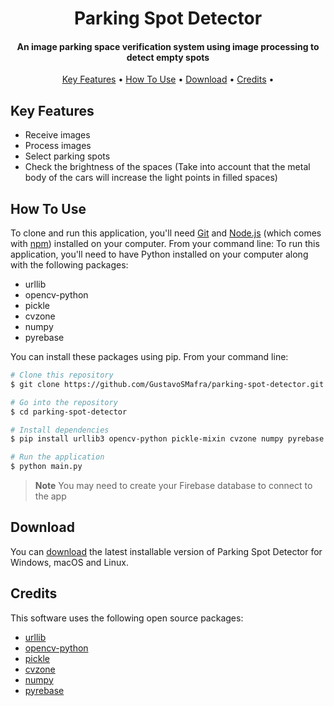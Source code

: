 
<h1 align="center">
  Parking Spot Detector
</h1>

<h4 align="center">An image parking space verification system using image processing to detect empty spots</h4>

<p align="center">
  <a href="#key-features">Key Features</a> •
  <a href="#how-to-use">How To Use</a> •
  <a href="#download">Download</a> •
  <a href="#credits">Credits</a> •
</p>



## Key Features

* Receive images
* Process images
* Select parking spots
* Check the brightness of the spaces (Take into account that the metal body of the cars will increase the light points in filled spaces)

## How To Use

To clone and run this application, you'll need [Git](https://git-scm.com) and [Node.js](https://nodejs.org/en/download/) (which comes with [npm](http://npmjs.com)) installed on your computer. From your command line:
To run this application, you'll need to have Python installed on your computer along with the following packages:

* urllib
* opencv-python
* pickle
* cvzone
* numpy
* pyrebase

You can install these packages using pip. From your command line:

```bash
# Clone this repository
$ git clone https://github.com/GustavoSMafra/parking-spot-detector.git

# Go into the repository
$ cd parking-spot-detector

# Install dependencies
$ pip install urllib3 opencv-python pickle-mixin cvzone numpy pyrebase

# Run the application
$ python main.py
```

> **Note**
> You may need to create your Firebase database to connect to the app


## Download

You can [download](https://github.com/GustavoSMafra/parking-spot-detector.git) the latest installable version of Parking Spot Detector for Windows, macOS and Linux.

## Credits

This software uses the following open source packages:

- [urllib](https://docs.python.org/3/library/urllib.html)
- [opencv-python]([https://tailwindcss.com/](https://pypi.org/project/opencv-python/))
- [pickle](https://docs.python.org/3/library/pickle.html)
- [cvzone](https://github.com/cvzone/cvzone)
- [numpy](https://numpy.org/)
- [pyrebase](https://github.com/thisbejim/Pyrebase)
